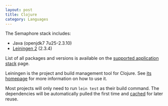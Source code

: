 ```yaml
---
layout: post
title: Clojure
category: Languages
---
```


The Semaphore stack includes:

- Java (openjdk7 7u25-2.3.10)
- [Leiningen 2](http://leiningen.org) (2.3.4)

List of all packages and versions is available on the [supported application stack](/docs/supported-stack.html) page.

Leiningen is the project and build management tool for Clojure. See [its homepage](http://leiningen.org) for more information on how to use it.

Most projects will only need to run `lein test` as their build command. The dependencies will be automatically pulled the first time and [cached](/docs/caching-between-builds.html) for later reuse.
